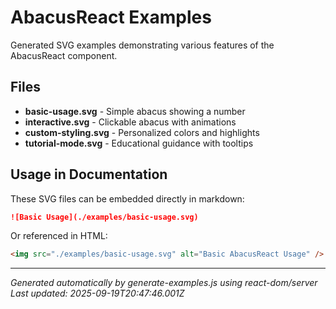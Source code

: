 # AbacusReact Examples

Generated SVG examples demonstrating various features of the AbacusReact component.

## Files

- **basic-usage.svg** - Simple abacus showing a number
- **interactive.svg** - Clickable abacus with animations
- **custom-styling.svg** - Personalized colors and highlights
- **tutorial-mode.svg** - Educational guidance with tooltips

## Usage in Documentation

These SVG files can be embedded directly in markdown:

```markdown
![Basic Usage](./examples/basic-usage.svg)
```

Or referenced in HTML:

```html
<img src="./examples/basic-usage.svg" alt="Basic AbacusReact Usage" />
```

---

_Generated automatically by generate-examples.js using react-dom/server_
_Last updated: 2025-09-19T20:47:46.001Z_
